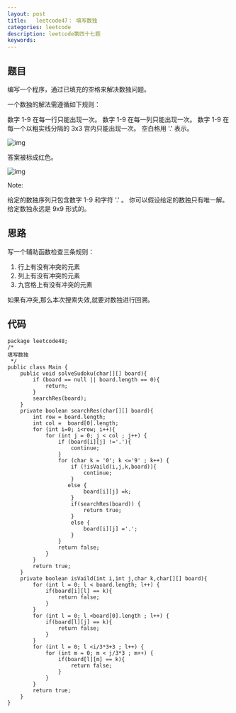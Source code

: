 ```yaml
---
layout: post
title:   leetcode47： 填写数独
categories: leetcode
description: leetcode第四十七题
keywords: 
---
```



## 题目

编写一个程序，通过已填充的空格来解决数独问题。

一个数独的解法需遵循如下规则：

数字 1-9 在每一行只能出现一次。
数字 1-9 在每一列只能出现一次。
数字 1-9 在每一个以粗实线分隔的 3x3 宫内只能出现一次。
空白格用 '.' 表示。

![img](https://mmbiz.qpic.cn/mmbiz_png/pqveMPic9wJeOsI5Apc2o55ewVOxnLGGnXSkVkR5kaAYxRbmlQAdu0eA2XD8H68wne5ELGQDz1JMpibmx30oDORQ/640?wx_fmt=png&tp=webp&wxfrom=5&wx_lazy=1&wx_co=1)

答案被标成红色。

![img](https://mmbiz.qpic.cn/mmbiz_png/pqveMPic9wJeOsI5Apc2o55ewVOxnLGGnpWBVTibnYMFaicicrhicjuVAxJhfPfbiaxuzrTmFCYO4WSMhFDwIhtiag1rg/640?wx_fmt=png&tp=webp&wxfrom=5&wx_lazy=1&wx_co=1)

Note:

给定的数独序列只包含数字 1-9 和字符 '.' 。
你可以假设给定的数独只有唯一解。
给定数独永远是 9x9 形式的。



## 思路

写一个辅助函数检查三条规则：

1. 行上有没有冲突的元素
2. 列上有没有冲突的元素
3. 九宫格上有没有冲突的元素

如果有冲突,那么本次搜索失效,就要对数独进行回溯。

## 代码



	package leetcode48;
	/*
	填写数独
	 */
	public class Main {
	    public void solveSudoku(char[][] board){
	        if (board == null || board.length == 0){
	            return;
	        }
	        searchRes(board);
	    }
	    private boolean searchRes(char[][] board){
	        int row = board.length;
	        int col =  board[0].length;
	        for (int i=0; i<row; i++){
	            for (int j = 0; j < col ; j++) {
	                if (board[i][j] !='.'){
	                    continue;
	                }
	                for (char k = '0'; k <='9' ; k++) {
	                    if (!isVaild(i,j,k,board)){
	                        continue;
	                    }
	                   else {
	                        board[i][j] =k;
	                    }
	                    if(searchRes(board)) {
	                        return true;
	                    }
	                    else {
	                        board[i][j] ='.';
	                    }
	                }
	                return false;
	            }
	        }
	        return true;
	    }
	    private boolean isVaild(int i,int j,char k,char[][] board){
	        for (int l = 0; l < board.length; l++) {
	            if(board[i][l] == k){
	                return false;
	            }
	        }
	        for (int l = 0; l <board[0].length ; l++) {
	            if(board[l][j] == k){
	                return false;
	            }
	        }
	        for (int l = 0; l <i/3*3+3 ; l++) {
	            for (int m = 0; m < j/3*3 ; m++) {
	                if(board[l][m] == k){
	                    return false;
	                }
	            }
	        }
	        return true;
	    }
	}
